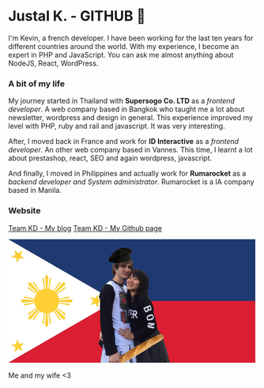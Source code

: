# Justal K. - GITHUB 👋

I'm Kevin, a french developer. I have been working for the last ten years for different countries around the world. With my experience, I become an expert in PHP and JavaScript. You can ask me almost anything about NodeJS, React, WordPress.

### A bit of my life

My journey started in Thailand with **Supersogo Co. LTD**  as a *frontend developer*. A web company based in Bangkok who taught me a lot about newsletter, wordpress and design in general. This experience improved my level with PHP, ruby and rail and javascript. It was very interesting. 

After, I moved back in France and work for **ID Interactive** as a *frontend developer*. An other web company based in Vannes. This time, I learnt a lot about prestashop, react, SEO and again wordpress, javascript. 

And finally, I moved in Philippines and actually work for **Rumarocket** as a *backend developer and System administrator*. Rumarocket is a IA company based in Manila.

### Website

[Team KD - My blog](http://teamkd.online/ "Team KD - My blog")
[Team KD - My Github page](https://justalk.github.io/ "Github page")

![ALT TEXT](https://raw.githubusercontent.com/JustalK/justalk/master/my_filipino_wife_pinay_001x500.jpg)

Me and my wife <3
